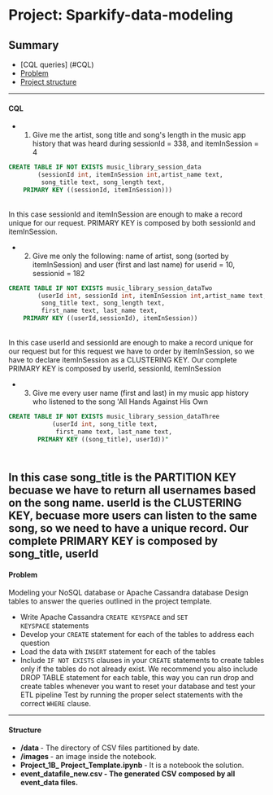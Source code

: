 # Project: Sparkify-data-modeling 

## Summary
* [CQL queries] (#CQL)
* [Problem](#Problem)
* [Project structure](#Structure)

--------------------------------------------

#### CQL

* 1. Give me the artist, song title and song's length in the music app history that was heard during sessionId = 338, and itemInSession = 4

``` SQL
CREATE TABLE IF NOT EXISTS music_library_session_data
		(sessionId int, itemInSession int,artist_name text, 
		 song_title text, song_length text,
    PRIMARY KEY ((sessionId, itemInSession)))
```

<br>In this case sessionId and itemInSession are enough to make a record unique for our request. 
PRIMARY KEY is composed by both sessionId and itemInSession.

* 2. Give me only the following: name of artist, song (sorted by itemInSession) and user (first and last name) for userid = 10, sessionid = 182

``` SQL
CREATE TABLE IF NOT EXISTS music_library_session_dataTwo
		(userId int, sessionId int, itemInSession int,artist_name text, 
		 song_title text, song_length text,
         first_name text, last_name text,
    PRIMARY KEY ((userId,sessionId), itemInSession))

```

<br>In this case userId and sessionId are enough to make a record unique for our request but for this request 
we have to order by itemInSession, so we have to declare itemInSession as a CLUSTERING KEY.
Our complete PRIMARY KEY is composed by userId, sessionId, itemInSession

* 3. Give me every user name (first and last) in my music app history who listened to the song 'All Hands Against His Own

``` SQL
CREATE TABLE IF NOT EXISTS music_library_session_dataThree
			(userId int, song_title text,
             first_name text, last_name text,
        PRIMARY KEY ((song_title), userId))"

```
<br>In this case song_title is the PARTITION KEY becuase we have to return all usernames based on the song name. userId is the CLUSTERING KEY, 
becuase more users can listen to the same song, so we need to have a unique record.
Our complete PRIMARY KEY is composed by song_title, userId
--------------------------------------------

#### Problem

Modeling your NoSQL database or Apache Cassandra database Design tables to answer the queries outlined in the project template.
* Write Apache Cassandra <code>CREATE KEYSPACE</code> and <code>SET KEYSPACE</code> statements
* Develop your <code>CREATE</code> statement for each of the tables to address each question
* Load the data with <code>INSERT</code> statement for each of the tables
* Include <code>IF NOT EXISTS</code> clauses in your <code>CREATE</code> statements to create tables only if the tables do not already exist.
We recommend you also include DROP TABLE statement for each table, this way you can run drop and create tables whenever you want to reset your database and test your ETL pipeline
Test by running the proper select statements with the correct <code>WHERE</code> clause.

--------------------------------------------

#### Structure

* <b> /data </b> - The directory of CSV files partitioned by date.
* <b> /images </b> - an image inside the notebook.
* <b> Project_1B_ Project_Template.ipynb </b> - It is a notebook the solution.
* <b> event_datafile_new.csv - The generated CSV composed by all event_data files.

